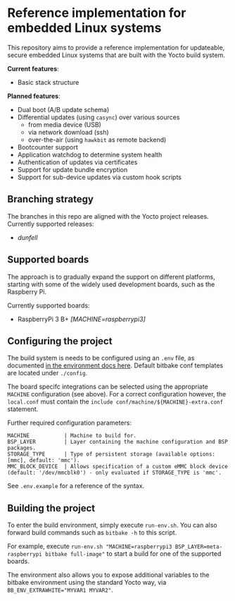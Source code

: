 # Reference implementation for embedded Linux systems

This repository aims to provide a reference implementation for updateable, secure embedded Linux systems
that are built with the Yocto build system.

**Current features**:

- Basic stack structure

**Planned features**:

- Dual boot (A/B update schema) 
- Differential updates (using `casync`) over various sources
  - from media device (USB)
  - via network download (ssh)
  - over-the-air (using `hawkbit` as remote backend)
- Bootcounter support
- Application watchdog to determine system health
- Authentication of updates via certificates
- Support for update bundle encryption
- Support for sub-device updates via custom hook scripts


## Branching strategy

The branches in this repo are aligned with the Yocto project releases.
Currently supported releases:

- _dunfell_


## Supported boards

The approach is to gradually expand the support on different platforms, starting with some of the widely
used development boards, such as the Raspberry Pi.

Currently supported boards:

- RaspberryPi 3 B+ _[MACHINE=raspberrypi3]_


## Configuring the project

The build system is needs to be configured using an `.env` file, as documented [in the environment docs here](./environment/Readme.md). 
Default bitbake conf templates are located under `./config`.

The board specifc integrations can be selected using the appropriate `MACHINE` configuration (see above).
For a correct configuration however, the `local.conf` must contain the `include conf/machine/${MACHINE}-extra.conf` statement.

Further required configuration parameters:
```
MACHINE           | Machine to build for.
BSP_LAYER         | Layer containing the machine configuration and BSP packages.
STORAGE_TYPE      | Type of persistent storage (available options: [mmc], default: 'mmc').
MMC_BLOCK_DEVICE  | Allows specification of a custom eMMC block device (default: '/dev/mmcblk0') - only evaluated if STORAGE_TYPE is 'mmc'.
```

See `.env.example` for a reference of the syntax.


## Building the project

To enter the build environment, simply execute `run-env.sh`. You can also forward build commands such as `bitbake -h` to this script.

For example, execute `run-env.sh "MACHINE=raspberrypi3 BSP_LAYER=meta-raspberrypi bitbake full-image"` to start a build for one of the supported boards.

The environment also allows you to expose additional variables to the bitbake environment using the standard Yocto way, 
via `BB_ENV_EXTRAWHITE="MYVAR1 MYVAR2"`.